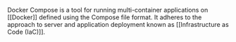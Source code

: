 Docker Compose is a tool for running multi-container applications on [[Docker]] defined using the Compose file format. It adheres to the approach to server and application deployment known as [[Infrastructure as Code (IaC)]]. 